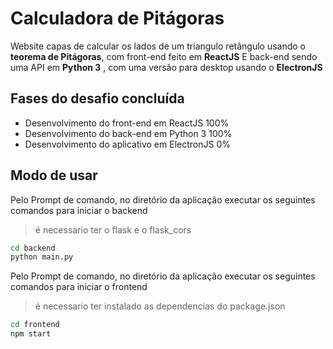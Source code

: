 # Calculadora de Pitágoras

Website capas de calcular os lados de um triangulo retângulo usando o **teorema de Pitágoras**, com front-end feito em **ReactJS** E back-end sendo uma API em **Python 3** , com uma versão para desktop usando o **ElectronJS**



## Fases do desafio concluída 

- Desenvolvimento do front-end em ReactJS       100%
- Desenvolvimento do back-end em Python 3       100%
- Desenvolvimento do aplicativo em ElectronJS     0%

## Modo de usar

Pelo Prompt de comando, no diretório da aplicação executar os seguintes comandos para iniciar o backend
>é necessario ter o flask e o flask_cors
```cmd
cd backend
python main.py
```
Pelo Prompt de comando, no diretório da aplicação executar os seguintes comandos para iniciar o frontend
>é necessario ter instalado as dependencias do package.json
```cmd
cd frontend
npm start
```

